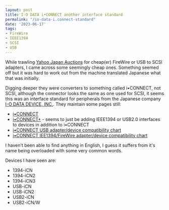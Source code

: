```yaml
---
layout: post
title: I-O DATA i•CONNECT another interface standard
permalink: "/io-data-i.connect-standard"
date: '2023-06-17'
tags:
- FireWire
- IEEE1394
- SCSI
- USB
---
```


While trawling [Yahoo Japan Auctions](https://auctions.yahoo.co.jp/) for cheap(er) FireWire or USB to SCSI adapters, I came across some seemingly cheap ones. Something seemed off but it was hard to work out from the machine translated Japanese what that was initially.

Digging deeper they were converters to something called i•CONNECT, not SCSI, although the connector looks the same as one used for SCSI, it seems this was an interface standard for peripherals from the Japanese company [I-O DATA DEVICE, INC.](https://www.iodata.jp/). They maintain some pages still:

- [i•CONNECT](https://www.iodata.jp/products/iconnect/main.htm)
- [i•CONNECT+](https://www.iodata.jp/products/iconnect/iconnectplus.htm) - seems to just be adding IEEE1394 or USB2.0 interfaces to devices in addition to i•CONNECT
- [i•CONNECT USB adapter/device compatibility chart](https://www.iodata.jp/products/iconnect/sheet.htm)
- [i•CONNECT IEE1394/FireWire adapter/device compatibility chart](https://www.iodata.jp/products/iconnect/sheet2.htm)

I haven't been able to find anything in English, I guess it suffers from it's name being overloaded with some very common words.

Devices I have seen are:

- 1394-iCN
- 1394-iCN2
- 1394-iCN3
- USB-iCN
- USB-iCN2
- USB2-iCN
- USB2-iCN/W

